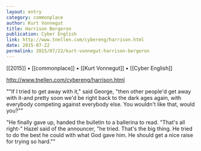 ```yaml
---
layout: entry
category: commonplace
author: Kurt Vonnegut
title: Harrison Bergeron
publication: Cyber English
link: http://www.tnellen.com/cybereng/harrison.html
date: 2015-07-22
permalink: 2015/07/22/kurt-vonnegut-harrison-bergeron
---
```


[[2015]] • [[commonplace]] • [[Kurt Vonnegut]] • [[Cyber English]] 

http://www.tnellen.com/cybereng/harrison.html

""If I tried to get away with it," said George, "then other people'd get away with it-and pretty soon we'd be right back to the dark ages again, with everybody competing against everybody else. You wouldn't like that, would you?""
 
"He finally gave up, handed the bulletin to a ballerina to read. "That's all right-" Hazel said of the announcer, "he tried. That's the big thing. He tried to do the best he could with what God gave him. He should get a nice raise for trying so hard.""
